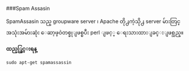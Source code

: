 ###Spam Assasin

SpamAssasin  သည္ groupware server ၊ Apache တို႕ကဲ့သို႕  server မ်ားတြင္ အသုံးအမ်ားဆုံး ေဆာ့ဖ္ဝဲတစ္ခုျဖစ္ၿပီး perl ျဖင့္ ေရးသားထားျခင္းျဖစ္သည္။ 

**ထည့္သြင္းရန္**

	sudo apt-get spamassassin
